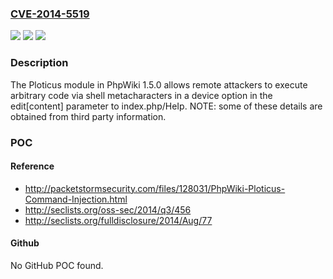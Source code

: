 ### [CVE-2014-5519](https://cve.mitre.org/cgi-bin/cvename.cgi?name=CVE-2014-5519)
![](https://img.shields.io/static/v1?label=Product&message=n%2Fa&color=blue)
![](https://img.shields.io/static/v1?label=Version&message=n%2Fa&color=blue)
![](https://img.shields.io/static/v1?label=Vulnerability&message=n%2Fa&color=brighgreen)

### Description

The Ploticus module in PhpWiki 1.5.0 allows remote attackers to execute arbitrary code via shell metacharacters in a device option in the edit[content] parameter to index.php/HeIp.  NOTE: some of these details are obtained from third party information.

### POC

#### Reference
- http://packetstormsecurity.com/files/128031/PhpWiki-Ploticus-Command-Injection.html
- http://seclists.org/oss-sec/2014/q3/456
- http://seclists.org/fulldisclosure/2014/Aug/77

#### Github
No GitHub POC found.


